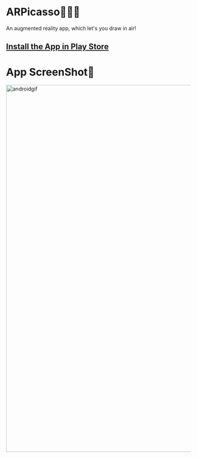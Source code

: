 # ARPicasso👨🏻‍🎨

An augmented reality app, which let's you draw in air!

## [Install the App in Play Store](https://play.google.com/store/apps/details?id=com.sunit.arpicasso)

# App ScreenShot📱

<p>
 <img align="left"  src="https://user-images.githubusercontent.com/67560900/139823491-6a52ab76-ccb8-4959-91d2-18aae5ff5afc.png" width="1000px" alt="androidgif">
</p>
